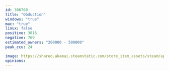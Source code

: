 ```yaml
---
id: 306760
title: "Obduction"
windows: "true"
mac: "true"
linux: false
positive: 3016
negative: 769
estimated_owners: "200000 - 500000"
peak_ccu: 24

image: https://shared.akamai.steamstatic.com/store_item_assets/steam/apps/306760/header.jpg?t=1656701014
opinions:
---
```

